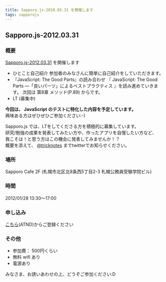 ```yaml
---
title: Sapporo.js-2010.03.31 を開催します
tags: sapporojs
---
```

## Sapporo.js-2012.03.31

### 概要

[Sapporo.js-2012.03.31](http://atnd.org/events/26577) を開催します

+ ひとこと自己紹介
参加者のみなさんに簡単に自己紹介をしていただきます。
+ 『JavaScript: The Good Parts』の読み合わせ
『 JavaScript: The Good Parts ―「良いパーツ」によるベストプラクティス 』を読み進めていきます。
次回は 第8章 メソッド(P.89) からです。
+ LT
(募集中)

**今回は、 JavaScript のテストに特化した内容を予定しています。**  
興味ある方はぜひぜひご参加ください:-)


Sapporo.js では、LTをしてくださる方を積極的に募集しています。  
研究/勉強の成果を発表してみたい方や、作ったアプリを自慢したい方など、  
我こそは！と思う方はこの機会に発表してみませんか！？  
概要を添えて、 [@tricknotes](http://twitter.com/tricknotes) までtwitterでお知らせください。

### 場所

Sapporo Cafe 2F (札幌市北区北8条西5丁目2-3 札幌公務員受験学院ビル)

### 時間

2012/01/28 13:30〜17:00

### 申し込み

[こちら](http://atnd.org/events/26577)(ATND)からご登録ください

### その他

* 参加費： 500円くらい
* 無料 wifi あり
* 電源あり

みなさま、お誘いあわせの上、どうぞご参加ください:D
